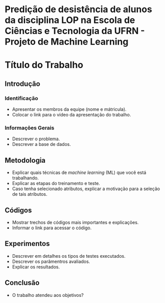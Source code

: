 # Predição de desistência de alunos da disciplina LOP na Escola de Ciências e Tecnologia da UFRN - Projeto de Machine Learning

# Título do Trabalho 

## Introdução

### Identificação 
* Apresentar os membros da equipe (nome e mátricula). 
* Colocar o link para o vídeo da apresentação do trabalho. 

### Informações Gerais 
* Descrever o problema.  
* Descrever a base de dados.  

## Metodologia 
* Explicar quais técnicas de _machine learning_ (ML) que você está trabalhando. 
* Explicar as etapas do treinamento e teste. 
* Caso tenha selecionado atributos, explicar a motivação para a seleção de tais atributos. 

## Códigos 
* Mostrar trechos de códigos mais importantes e explicações.  
* Informar o link para acessar o código. 

## Experimentos 
* Descrever em detalhes os tipos de testes executados. 
* Descrever os parâmentros avaliados. 
* Explicar os resultados. 

## Conclusão 
* O trabalho atendeu aos objetivos? 
